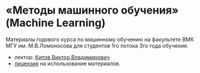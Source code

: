 # «Методы машинного обучения» (Machine Learning)
Материалы годового курса по машинному обучению на факультете ВМК МГУ им. М.В.Ломоносова для студентов 1го потока 3го года обучения.
* лектор: [Китов Виктор Владимирович](https://victorkitov.github.io/)
* [лицензия](LICENCE.md) на использование материалов.
